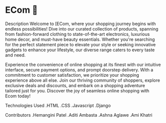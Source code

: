 # ECom 🛒

Description 
Welcome to [ECom, where your shopping journey begins with endless possibilities! Dive into our curated collection of products, spanning from fashion-forward clothing to state-of-the-art electronics, luxurious home decor, and must-have beauty essentials. Whether you're searching for the perfect statement piece to elevate your style or seeking innovative gadgets to enhance your lifestyle, our diverse range caters to every taste and need.

Experience the convenience of online shopping at its finest with our intuitive interface, secure payment options, and prompt doorstep delivery. With a commitment to customer satisfaction, we prioritize your shopping experience above all else. Join our thriving community of shoppers, explore exclusive deals and discounts, and embark on a shopping adventure tailored just for you. Discover the joy of seamless online shopping with Ecom today!


Technologies Used
.HTML
.CSS
.Javascript
.Django

Contributors
.Hemangini Patel
.Aditi Ambasta
.Ashna Aglawe
.Ami Khatri






